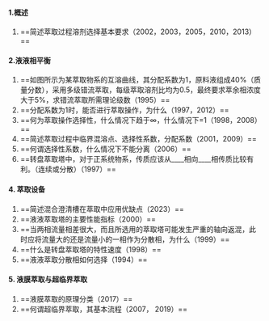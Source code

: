 

#### 1.概述
1. ==简述萃取过程溶剂选择基本要求（2002，2003，2005，2010，2013）==
#### 2.液液相平衡
1.  ==如图所示为某萃取物系的互溶曲线，其分配系数为1，原料液组成40%（质量分数），采用多级错流萃取，每级萃取溶剂比均为0.5，最终要求萃余相浓度大于5%，求错流萃取所需理论级数（1995）==
2. ==分配系数为1时，能否进行萃取操作，为什么（1997，2012）==
3.  ==何为萃取操作选择性，什么情况下趋于∞，什么情况下=1（1998，2008）==
4. ==简述萃取过程中临界混溶点、选择性系数，分配系数（2001，2009）==
5. ==何谓选择性系数，什么情况下不能分离（2006）==
6. ==转盘萃取塔中，对于正系统物系，传质应该从\_\_\_\_相向\_\_\_\_相传质比较有利。（连续或分散）（1997）==

#### 4. 萃取设备
1. ==简述混合澄清槽在萃取中应用优缺点（2023）==
2. ==液液萃取塔的主要性能指标（2000）==
3. ==当两相流量相差很大，而且所选用的萃取塔可能发生严重的轴向返混，此时应将流量大的还是流量小的一相作为分散相，为什么（1999）==
4. ==什么是转盘萃取塔的特性速度（1998）==
5. ==液液萃取分散相如何选择（1994）==


#### 5. 液膜萃取与超临界萃取
1. ==液膜萃取的原理分类（2017）==
2. ==何谓超临界萃取，其基本流程（2007， 2019）==